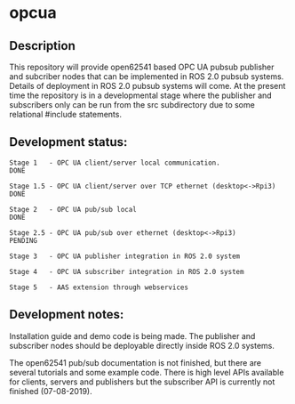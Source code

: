 # opcua

## Description
This repository will provide open62541 based OPC UA pubsub publisher and subcriber nodes that can be implemented in ROS 2.0 pubsub systems. Details of deployment in ROS 2.0 pubsub systems will come. At the present time the repository is in a developmental stage where the publisher and subscribers only can be run from the src subdirectory due to some relational #include statements.





## Development status:  

    Stage 1   - OPC UA client/server local communication.                       DONE  

    Stage 1.5 - OPC UA client/server over TCP ethernet (desktop<->Rpi3)         DONE

    Stage 2   - OPC UA pub/sub local                                            DONE		

    Stage 2.5 - OPC UA pub/sub over ethernet (desktop<->Rpi3)                   PENDING

    Stage 3   - OPC UA publisher integration in ROS 2.0 system 

    Stage 4   - OPC UA subscriber integration in ROS 2.0 system 

    Stage 5   - AAS extension through webservices 

 

## Development notes: 

Installation guide and demo code is being made. The publisher and subscriber nodes should be deployable directly inside ROS 2.0 systems. 

The open62541 pub/sub documentation is not finished, but there are several tutorials and some example code. There is high level APIs available for clients, servers and publishers but the subscriber API is currently not finished (07-08-2019).
